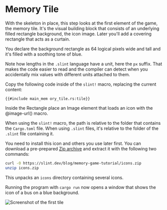 <!-- Copyright © SixtyFPS GmbH <info@slint.dev> ; SPDX-License-Identifier: MIT -->

# Memory Tile

With the skeleton in place, this step looks at the first element of the game, the memory tile. It's the
visual building block that consists of an underlying filled rectangle background, the icon image. Later you'll add a
covering rectangle that acts as a curtain.

You declare the background rectangle as 64 logical pixels wide and tall
and it's filled with a soothing tone of blue.

Note how lengths in the `.slint` language have a unit, here
the `px` suffix. That makes the code easier to read and the compiler can detect when you accidentally
mix values with different units attached to them.

Copy the following code inside of the `slint!` macro, replacing the current content:

```slint
{{#include main_mem ory_tile.rs:tile}}
```

Inside the <span class="hljs-built_in">Rectangle</span> place an <span class="hljs-built_in">Image</span> element that
loads an icon with the <span class="hljs-built_in">@image-url()</span> macro.

When using the `slint!` macro, the path is relative to the folder that contains the `Cargo.toml` file.
When using `.slint` files, it's relative to the folder of the `.slint` file containing it.

You need to install this icon and others you use later first. You can download a pre-prepared
[Zip archive](https://slint.dev/blog/memory-game-tutorial/icons.zip) and extract it with the
following two commands:

```sh
curl -O https://slint.dev/blog/memory-game-tutorial/icons.zip
unzip icons.zip
```

This unpacks an `icons` directory containing several icons.

Running the program with `cargo run` now opens a window  that shows the icon of a bus on a
blue background.

![Screenshot of the first tile](https://slint.dev/blog/memory-game-tutorial/memory-tile.png "Memory Tile Screenshot")
